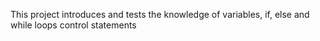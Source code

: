 
This project introduces and tests the knowledge of variables, if, else and while loops control statements

